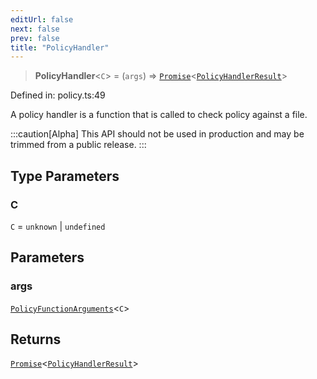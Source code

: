 ```yaml
---
editUrl: false
next: false
prev: false
title: "PolicyHandler"
---
```


> **PolicyHandler**\<`C`\> = (`args`) => [`Promise`](https://developer.mozilla.org/docs/Web/JavaScript/Reference/Global_Objects/Promise)\<[`PolicyHandlerResult`](/api/type-aliases/policyhandlerresult/)\>

Defined in: policy.ts:49

A policy handler is a function that is called to check policy against a file.

:::caution[Alpha]
This API should not be used in production and may be trimmed from a public release.
:::

## Type Parameters

### C

`C` = `unknown` \| `undefined`

## Parameters

### args

[`PolicyFunctionArguments`](/api/interfaces/policyfunctionarguments/)\<`C`\>

## Returns

[`Promise`](https://developer.mozilla.org/docs/Web/JavaScript/Reference/Global_Objects/Promise)\<[`PolicyHandlerResult`](/api/type-aliases/policyhandlerresult/)\>
